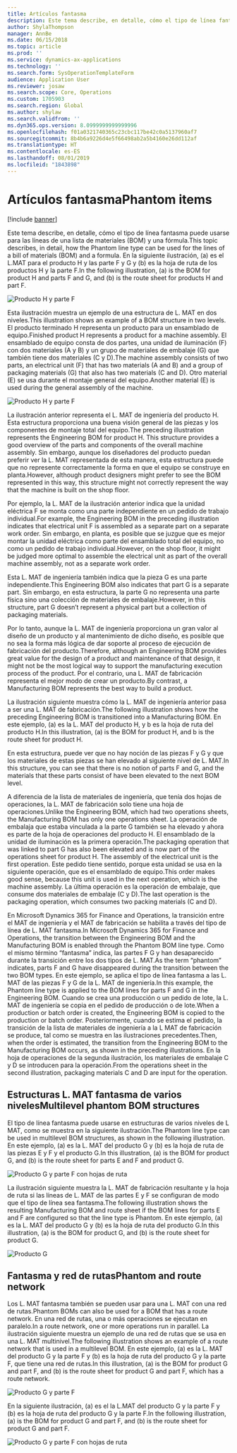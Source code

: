 ```yaml
---
title: Artículos fantasma
description: Este tema describe, en detalle, cómo el tipo de línea fantasma puede usarse para las líneas de una lista de materiales (BOM) y una fórmula en Microsoft Dynamics 365 for Finance and Operations.
author: ShylaThompson
manager: AnnBe
ms.date: 06/15/2018
ms.topic: article
ms.prod: ''
ms.service: dynamics-ax-applications
ms.technology: ''
ms.search.form: SysOperationTemplateForm
audience: Application User
ms.reviewer: josaw
ms.search.scope: Core, Operations
ms.custom: 1705903
ms.search.region: Global
ms.author: shylaw
ms.search.validfrom: ''
ms.dyn365.ops.version: 8.0999999999999996
ms.openlocfilehash: f01a0321740365c23cbc117be42c0a5137960af7
ms.sourcegitcommit: 8b4b6a9226d4e5f66498ab2a5b4160e26dd112af
ms.translationtype: HT
ms.contentlocale: es-ES
ms.lasthandoff: 08/01/2019
ms.locfileid: "1843898"
---
```

# <a name="phantom-items"></a><span data-ttu-id="37cfb-103">Artículos fantasma</span><span class="sxs-lookup"><span data-stu-id="37cfb-103">Phantom items</span></span>

[!include [banner](../includes/banner.md)]

<span data-ttu-id="37cfb-104">Este tema describe, en detalle, cómo el tipo de línea fantasma puede usarse para las líneas de una lista de materiales (BOM) y una fórmula.</span><span class="sxs-lookup"><span data-stu-id="37cfb-104">This topic describes, in detail, how the Phantom line type can be used for the lines of a bill of materials (BOM) and a formula.</span></span> <span data-ttu-id="37cfb-105">En la siguiente ilustración, (a) es el L.MAT para el producto H y las parte F y G y (b) es la hoja de ruta de los productos H y la parte F.</span><span class="sxs-lookup"><span data-stu-id="37cfb-105">In the following illustration, (a) is the BOM for product H and parts F and G, and (b) is the route sheet for products H and part F.</span></span>

![Producto H y parte F](media/product-H-part-F.png)


<span data-ttu-id="37cfb-107">Esta ilustración muestra un ejemplo de una estructura de L. MAT en dos niveles.</span><span class="sxs-lookup"><span data-stu-id="37cfb-107">This illustration shows an example of a BOM structure in two levels.</span></span> <span data-ttu-id="37cfb-108">El producto terminado H representa un producto para un ensamblado de equipo.</span><span class="sxs-lookup"><span data-stu-id="37cfb-108">Finished product H represents a product for a machine assembly.</span></span> <span data-ttu-id="37cfb-109">El ensamblado de equipo consta de dos partes, una unidad de iluminación (F) con dos materiales (A y B) y un grupo de materiales de embalaje (G) que también tiene dos materiales (C y D).</span><span class="sxs-lookup"><span data-stu-id="37cfb-109">The machine assembly consists of two parts, an electrical unit (F) that has two materials (A and B) and a group of packaging materials (G) that also has two materials (C and D).</span></span> <span data-ttu-id="37cfb-110">Otro material (E) se usa durante el montaje general del equipo.</span><span class="sxs-lookup"><span data-stu-id="37cfb-110">Another material (E) is used during the general assembly of the machine.</span></span>

![Producto H y parte F](media/product-H-part-B.png)

<span data-ttu-id="37cfb-112">La ilustración anterior representa el L. MAT de ingeniería del producto H. Esta estructura proporciona una buena visión general de las piezas y los componentes de montaje total del equipo.</span><span class="sxs-lookup"><span data-stu-id="37cfb-112">The preceding illustration represents the Engineering BOM for product H. This structure provides a good overview of the parts and components of the overall machine assembly.</span></span> <span data-ttu-id="37cfb-113">Sin embargo, aunque los diseñadores del producto puedan preferir ver la L. MAT representada de esta manera, esta estructura puede que no represente correctamente la forma en que el equipo se construye en planta.</span><span class="sxs-lookup"><span data-stu-id="37cfb-113">However, although product designers might prefer to see the BOM represented in this way, this structure might not correctly represent the way that the machine is built on the shop floor.</span></span> 

<span data-ttu-id="37cfb-114">Por ejemplo, la L. MAT de la ilustración anterior indica que la unidad eléctrica F se monta como una parte independiente en un pedido de trabajo individual.</span><span class="sxs-lookup"><span data-stu-id="37cfb-114">For example, the Engineering BOM in the preceding illustration indicates that electrical unit F is assembled as a separate part on a separate work order.</span></span> <span data-ttu-id="37cfb-115">Sin embargo, en planta, es posible que se juzgue que es mejor montar la unidad eléctrica como parte del ensamblado total del equipo, no como un pedido de trabajo individual.</span><span class="sxs-lookup"><span data-stu-id="37cfb-115">However, on the shop floor, it might be judged more optimal to assemble the electrical unit as part of the overall machine assembly, not as a separate work order.</span></span>

<span data-ttu-id="37cfb-116">Esta L. MAT de ingeniería también indica que la pieza G es una parte independiente.</span><span class="sxs-lookup"><span data-stu-id="37cfb-116">This Engineering BOM also indicates that part G is a separate part.</span></span> <span data-ttu-id="37cfb-117">Sin embargo, en esta estructura, la parte G no representa una parte física sino una colección de materiales de embalaje.</span><span class="sxs-lookup"><span data-stu-id="37cfb-117">However, in this structure, part G doesn’t represent a physical part but a collection of packaging materials.</span></span> 

<span data-ttu-id="37cfb-118">Por lo tanto, aunque la L. MAT de ingeniería proporciona un gran valor al diseño de un producto y al mantenimiento de dicho diseño, es posible que no sea la forma más lógica de dar soporte al proceso de ejecución de fabricación del producto.</span><span class="sxs-lookup"><span data-stu-id="37cfb-118">Therefore, although an Engineering BOM provides great value for the design of a product and maintenance of that design, it might not be the most logical way to support the manufacturing execution process of the product.</span></span> <span data-ttu-id="37cfb-119">Por el contrario, una L. MAT de fabricación representa el mejor modo de crear un producto.</span><span class="sxs-lookup"><span data-stu-id="37cfb-119">By contrast, a Manufacturing BOM represents the best way to build a product.</span></span>

<span data-ttu-id="37cfb-120">La ilustración siguiente muestra cómo la L. MAT de ingeniería anterior pasa a ser una L. MAT de fabricación.</span><span class="sxs-lookup"><span data-stu-id="37cfb-120">The following illustration shows how the preceding Engineering BOM is transitioned into a Manufacturing BOM.</span></span> <span data-ttu-id="37cfb-121">En este ejemplo, (a) es la L. MAT del producto H, y b es la hoja de ruta del producto H.</span><span class="sxs-lookup"><span data-stu-id="37cfb-121">In this illustration, (a) is the BOM for product H, and b is the route sheet for product H.</span></span>

<span data-ttu-id="37cfb-122">En esta estructura, puede ver que no hay noción de las piezas F y G y que los materiales de estas piezas se han elevado al siguiente nivel de L. MAT.</span><span class="sxs-lookup"><span data-stu-id="37cfb-122">In this structure, you can see that there is no notion of parts F and G, and the materials that these parts consist of have been elevated to the next BOM level.</span></span> 

<span data-ttu-id="37cfb-123">A diferencia de la lista de materiales de ingeniería, que tenía dos hojas de operaciones, la L. MAT de fabricación solo tiene una hoja de operaciones.</span><span class="sxs-lookup"><span data-stu-id="37cfb-123">Unlike the Engineering BOM, which had two operations sheets, the Manufacturing BOM has only one operations sheet.</span></span> <span data-ttu-id="37cfb-124">La operación de embalaja que estaba vinculada a la parte G también se ha elevado y ahora es parte de la hoja de operaciones del producto H. El ensamblado de la unidad de iluminación es la primera operación.</span><span class="sxs-lookup"><span data-stu-id="37cfb-124">The packaging operation that was linked to part G has also been elevated and is now part of the operations sheet for product H. The assembly of the electrical unit is the first operation.</span></span> <span data-ttu-id="37cfb-125">Este pedido tiene sentido, porque esta unidad se usa en la siguiente operación, que es el ensamblado de equipo.</span><span class="sxs-lookup"><span data-stu-id="37cfb-125">This order makes good sense, because this unit is used in the next operation, which is the machine assembly.</span></span> <span data-ttu-id="37cfb-126">La última operación es la operación de embalaje, que consume dos materiales de embalaje (C y D).</span><span class="sxs-lookup"><span data-stu-id="37cfb-126">The last operation is the packaging operation, which consumes two packing materials (C and D).</span></span>

<span data-ttu-id="37cfb-127">En Microsoft Dynamics 365 for Finance and Operations, la transición entre el MAT de ingeniería y el MAT de fabricación se habilita a través del tipo de línea de L. MAT fantasma.</span><span class="sxs-lookup"><span data-stu-id="37cfb-127">In Microsoft Dynamics 365 for Finance and Operations, the transition between the Engineering BOM and the Manufacturing BOM is enabled through the Phantom BOM line type.</span></span> <span data-ttu-id="37cfb-128">Como el mismo término “fantasma” indica, las partes F G y han desaparecido durante la transición entre los dos tipos de L. MAT.</span><span class="sxs-lookup"><span data-stu-id="37cfb-128">As the term “phantom” indicates, parts F and G have disappeared during the transition between the two BOM types.</span></span> <span data-ttu-id="37cfb-129">En este ejemplo, se aplica el tipo de línea fantasma a las L. MAT de las piezas F y G de la L. MAT de ingeniería.</span><span class="sxs-lookup"><span data-stu-id="37cfb-129">In this example, the Phantom line type is applied to the BOM lines for parts F and G in the Engineering BOM.</span></span> <span data-ttu-id="37cfb-130">Cuando se crea una producción o un pedido de lote, la L. MAT de ingeniería se copia en el pedido de producción o de lote.</span><span class="sxs-lookup"><span data-stu-id="37cfb-130">When a production or batch order is created, the Engineering BOM is copied to the production or batch order.</span></span> <span data-ttu-id="37cfb-131">Posteriormente, cuando se estima el pedido, la transición de la lista de materiales de ingeniería a la L MAT de fabricación se produce, tal como se muestra en las ilustraciones precedentes.</span><span class="sxs-lookup"><span data-stu-id="37cfb-131">Then, when the order is estimated, the transition from the Engineering BOM to the Manufacturing BOM occurs, as shown in the preceding illustrations.</span></span> <span data-ttu-id="37cfb-132">En la hoja de operaciones de la segunda ilustración, los materiales de embalaje C y D se introducen para la operación.</span><span class="sxs-lookup"><span data-stu-id="37cfb-132">From the operations sheet in the second illustration, packaging materials C and D are input for the operation.</span></span> 

## <a name="multilevel-phantom-bom-structures"></a><span data-ttu-id="37cfb-133">Estructuras L. MAT fantasma de varios niveles</span><span class="sxs-lookup"><span data-stu-id="37cfb-133">Multilevel phantom BOM structures</span></span>
<span data-ttu-id="37cfb-134">El tipo de línea fantasma puede usarse en estructuras de varios niveles de L MAT, como se muestra en la siguiente ilustración.</span><span class="sxs-lookup"><span data-stu-id="37cfb-134">The Phantom line type can be used in multilevel BOM structures, as shown in the following illustration.</span></span> <span data-ttu-id="37cfb-135">En este ejemplo, (a) es la L. MAT del producto G y (b) es la hoja de ruta de las piezas E y F y el producto G.</span><span class="sxs-lookup"><span data-stu-id="37cfb-135">In this illustration, (a) is the BOM for product G, and (b) is the route sheet for parts E and F and product G.</span></span> 

![Producto G y parte F con hojas de ruta](media/product-G-route-sheet-G.png)


<span data-ttu-id="37cfb-137">La ilustración siguiente muestra la L. MAT de fabricación resultante y la hoja de ruta si las líneas de L. MAT de las partes E y F se configuran de modo que el tipo de línea sea fantasma.</span><span class="sxs-lookup"><span data-stu-id="37cfb-137">The following illustration shows the resulting Manufacturing BOM and route sheet if the BOM lines for parts E and F are configured so that the line type is Phantom.</span></span> <span data-ttu-id="37cfb-138">En este ejemplo, (a) es la L. MAT del producto G y (b) es la hoja de ruta del producto G.</span><span class="sxs-lookup"><span data-stu-id="37cfb-138">In this illustration, (a) is the BOM for product G, and (b) is the route sheet for product G.</span></span>

![Producto G](media/product-G.png)


## <a name="phantom-and-route-network"></a><span data-ttu-id="37cfb-140">Fantasma y red de rutas</span><span class="sxs-lookup"><span data-stu-id="37cfb-140">Phantom and route network</span></span>
<span data-ttu-id="37cfb-141">Los L. MAT fantasma también se pueden usar para una L. MAT con una red de rutas.</span><span class="sxs-lookup"><span data-stu-id="37cfb-141">Phantom BOMs can also be used for a BOM that has a route network.</span></span> <span data-ttu-id="37cfb-142">En una red de rutas, una o más operaciones se ejecutan en paralelo.</span><span class="sxs-lookup"><span data-stu-id="37cfb-142">In a route network, one or more operations run in parallel.</span></span> <span data-ttu-id="37cfb-143">La ilustración siguiente muestra un ejemplo de una red de rutas que se usa en una L. MAT multinivel.</span><span class="sxs-lookup"><span data-stu-id="37cfb-143">The following illustration shows an example of a route network that is used in a multilevel BOM.</span></span> <span data-ttu-id="37cfb-144">En este ejemplo, (a) es la L. MAT del producto G y la parte F y (b) es la hoja de ruta del producto G y la parte F, que tiene una red de rutas.</span><span class="sxs-lookup"><span data-stu-id="37cfb-144">In this illustration, (a) is the BOM for product G and part F, and (b) is the route sheet for product G and part F, which has a route network.</span></span>

![Producto G y parte F](media/product-G-part-F.png)


<span data-ttu-id="37cfb-146">En la siguiente ilustración, (a) es el la L.MAT del producto G y la parte F y (b) es la hoja de ruta del producto G y la parte F.</span><span class="sxs-lookup"><span data-stu-id="37cfb-146">In the following illustration, (a) is the BOM for product G and part F, and (b) is the route sheet for product G and part F.</span></span>

![Producto G y parte F con hojas de ruta](media/product-G-part-F-with-route-sheet.png)
